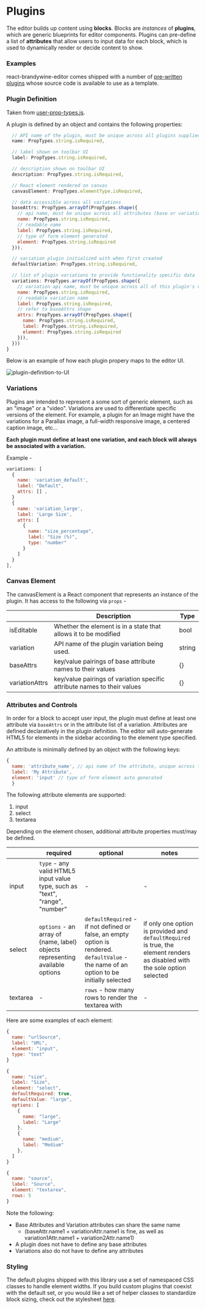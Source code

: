 # Plugins

The editor builds up content using **blocks**. Blocks are _instances_ of **plugins**, which are generic blueprints for editor components. Plugins can pre-define a list of **attributes** that allow users to input data for each block, which is used to dynamically render or decide content to show.

### Examples

react-brandywine-editor comes shipped with a number of [pre-written plugins](/src/plugins) whose source code is available to use as a template.

### Plugin Definition

Taken from [user-prop-types.js](../src/user-prop-types.js).

A plugin is defined by an object and contains the following properties:

```javascript
  // API name of the plugin, must be unique across all plugins supplied
  name: PropTypes.string.isRequired,

  // label shown on toolbar UI
  label: PropTypes.string.isRequired,

  // description shown on toolbar UI
  description: PropTypes.string.isRequired,

  // React element rendered on canvas
  canvasElement: PropTypes.elementType.isRequired,

  // data accessible across all variations
  baseAttrs: PropTypes.arrayOf(PropTypes.shape({
    // api name, must be unique across all attributes (base or variation) of this plugin
    name: PropTypes.string.isRequired,
    // readable name
    label: PropTypes.string.isRequired,
    // type of form element generated 
    element: PropTypes.string.isRequired
  })),

  // variation plugin initialized with when first created
  defaultVariation: PropTypes.string.isRequired, 

  // list of plugin variations to provide functionality specific data
  variations: PropTypes.arrayOf(PropTypes.shape({
    // variation api name, must be unique across all of this plugin's variations
    name: PropTypes.string.isRequired,
    // readable variation name
    label: PropTypes.string.isRequired,
    // refer to baseAttrs shape 
    attrs: PropTypes.arrayOf(PropTypes.shape({
      name: PropTypes.string.isRequired,
      label: PropTypes.string.isRequired,
      element: PropTypes.string.isRequired
    })),
  }))
}
```

Below is an example of how each plugin propery maps to the editor UI.

![plugin-definition-to-UI](https://i.imgur.com/JUV8foe.png)

### Variations

Plugins are intended to represent a some sort of generic element, such as an "image" or a "video". Variations are used to differentiate specific versions of the element. For example, a plugin for an Image might have the variations for a Parallax image, a full-width responsive image, a centered caption image, etc...

**Each plugin must define at least one variation, and each block will always be associated with a variation.**

Example -

```javascript
variations: [
  {
    name: 'variation_default',
    label: "Default",
    attrs: [] ,
  }
  {
    name: 'variation_large',
    label: 'Large Size',
    attrs: [
      {
        name: "size_percentage",
        label: "Size (%)",
        type: "number"
      }
    ]
  }
],
```

### Canvas Element

The canvasElement is a React component that represents an instance of the plugin. It has access to the following via `props` -

|                | Description                                                              | Type   |
| -------------- | ------------------------------------------------------------------------ | ------ |
| isEditable     | Whether the element is in a state that allows it to be modified          | bool   |
| variation      | API name of the plugin variation being used.                             | string |
| baseAttrs      | key/value pairings of base attribute names to their values               | {}     |
| variationAttrs | key/value pairings of variation specific attribute names to their values | {}     |

### Attributes and Controls

In order for a block to accept user input, the plugin must define at least one attribute via `baseAttrs` or in the attribute list of a variation. Attributes are defined declaratively in the plugin definition. The editor will auto-generate HTML5 for elements in the sidebar according to the element type specified.

An attribute is minimally defined by an object with the following keys:

```javascript
{
  name: 'attribute_name', // api name of the attribute, unique across the attribute group (base or variation)
  label: 'My Attribute',
  element: 'input' // type of form element auto generated
  }
```

The following attribute elements are supported:

1. input
2. select
3. textarea

Depending on the element chosen, additional attribute properties must/may be defined.

|          | required                                                                     | optional                                                                                                                                  | notes                                                                                                                       |
| -------- | ---------------------------------------------------------------------------- | ----------------------------------------------------------------------------------------------------------------------------------------- | --------------------------------------------------------------------------------------------------------------------------- |
| input    | `type` - any valid HTML5 input value type, such as "text", "range", "number" | -                                                                                                                                         | -                                                                                                                           |
| select   | `options` - an array of {name, label} objects representing available options | `defaultRequired` - if not defined or false, an empty option is rendered. `defaultValue` - the name of an option to be initially selected | if only one option is provided and `defaultRequired` is true, the element renders as disabled with the sole option selected |
| textarea | -                                                                            | `rows` - how many rows to render the textarea with                                                                                        | -                                                                                                                           |

Here are some examples of each element:

```javascript
{
  name: "urlSource",
  label: "URL",
  element: "input",
  type: "text"
}
```

```javascript
{
  name: "size",
  label: "Size",
  element: "select",
  defaultRequired: true,
  defaultValue: "large",
  options: [
    {
      name: "large",
      label: "Large"
    },
    {
      name: "medium",
      label: "Medium"
    },
  ]
}
```

```javascript
{
  name: "source",
  label: "Source",
  element: "textarea",
  rows: 5
}
```

Note the following:

- Base Attributes and Variation attributes can share the same name
  - (baseAttr.name1 + variationAttr.name1 is fine, as well as variation1Attr.name1 + variation2Attr.name1)
- A plugin does not have to define any base attributes
- Variations also do not have to define any attributes

### Styling

The default plugins shipped with this library use a set of namespaced CSS classes to handle element widths. 
If you build custom plugins that coexist with the default set, or you would like a set of helper classes
to standardize block sizing, check out the stylesheet [here](/src/styles.css).
